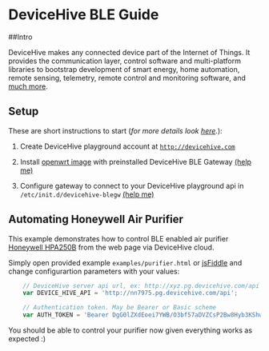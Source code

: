 # DeviceHive BLE Guide
##Intro

DeviceHive makes any connected device part of the Internet of Things. It provides the communication layer, control software and multi-platform libraries to bootstrap development of smart energy, home automation, remote sensing, telemetry, remote control and monitoring software, and [much more](http://devicehive.com). 

## Setup

These are short instructions to start (*for more details look [here](SETUP.md).*):

1. Create DeviceHive playground account at [`http://devicehive.com`](http://devicehive.com/user)

2. Install [openwrt image](https://drive.google.com/file/d/0B9Db_guVlBYjSlpybW1uRUszeE0) with preinstalled DeviceHive BLE Gateway [(help me)](SETUP.md#firmware)

3. Configure gateway to connect to your DeviceHive playground api in `/etc/init.d/devicehive-blegw` [(help me)](SETUP.md#configure)


## <a name="purifier"></a>Automating Honeywell Air Purifier

This example demonstrates how to control BLE enabled air purifier [Honeywell HPA250B](http://www.honeywellcleanair.com/air-purifiers/bluetooth/) from the web page via DeviceHive cloud.

Simply open provided example `examples/purifier.html` or [jsFiddle](http://jsfiddle.net/demon_xxi/p308fap6/1/) and change configurartion parameters with your values:

```javascript
    // DeviceHive server api url, ex: http://xyz.pg.devicehive.com/api
    var DEVICE_HIVE_API = 'http://nn7975.pg.devicehive.com/api';

    // Authentication token. May be Bearer or Basic scheme
    var AUTH_TOKEN = 'Bearer DgG0lZXdEoei7YWB/O3bf57aDVZCsP2Bw8Hyb3KShwk=';
```

You should be able to control your purifier now given everything works as expected :)
